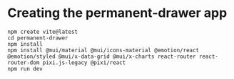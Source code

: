 # Creating the permanent-drawer app

    npm create vite@latest
    cd permanent-drawer
    npm install
    npm install @mui/material @mui/icons-material @emotion/react @emotion/styled @mui/x-data-grid @mui/x-charts react-router react-router-dom pixi.js-legacy @pixi/react
    npm run dev

